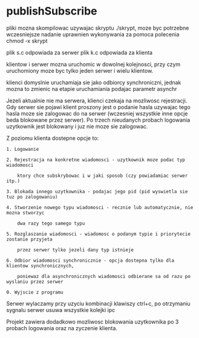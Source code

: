 # publishSubscribe

pliki mozna skompilowac uzywajac skryptu ./skrypt,
moze byc potrzebne wczesniejsze nadanie uprawnien wykonywania
za pomoca polecenia chmod -x skrypt



plik s.c odpowiada za serwer
plik k.c odpowiada za klienta



klientow i serwer mozna uruchomic w dowolnej kolejnosci, przy czym
uruchomiony moze byc tylko jeden serwer i wielu klientow.



klienci domyslnie uruchamiaja sie jako odbiorcy synchroniczni, jednak
mozna to zmienic na etapie uruchamiania podajac parametr asynchr



Jezeli aktualnie nie ma serwera, klienci czekaja na mozliwosc rejestracji.
Gdy serwer sie pojawi klient proszony jest o podanie hasla
uzywajac tego hasla moze sie zalogowac do na serwer (wczesniej wszystkie inne
opcje beda blokowane przez serwer). Po trzech nieudanych probach logowania 
uzytkownik jest blokowany i juz nie moze sie zalogowac.



Z poziomu klienta dostepne opcje to:

    1. Logowanie

    2. Rejestracja na konkretne wiadomosci - uzytkownik moze podac typ wiadomosci

        ktory chce subskrybowac i w jaki sposob (czy powiadamiac serwer itp.)

    3. Blokada innego uzytkownika - podajac jego pid (pid wyswietla sie tuz po zalogowaniu)

    4. Stworzenie nowego typu wiadomosci - recznie lub automatycznie, nie mozna stworzyc

        dwa razy tego samego typu

    5. Rozglaszanie wiadomosci - wiadomosc o podanym typie i priorytecie zostanie przyjeta

        przez serwer tylko jezeli dany typ istnieje

    6. Odbior wiadomosci synchronicznie - opcja dostepna tylko dla klientow synchronicznych,

        poniewaz dla asynchronicznych wiadomosci odbierane sa od razu po wyslaniu przez serwer

    0. Wyjscie z programu


Serwer wylaczamy przy uzyciu kombinacji klawiszy ctrl+c, po otrzymaniu sygnalu serwer usuwa wszystkie kolejki ipc

Projekt zawiera dodadkowo mozliwosc blokowania uzytkownika po 3 probach logowania oraz na zyczenie klienta.

